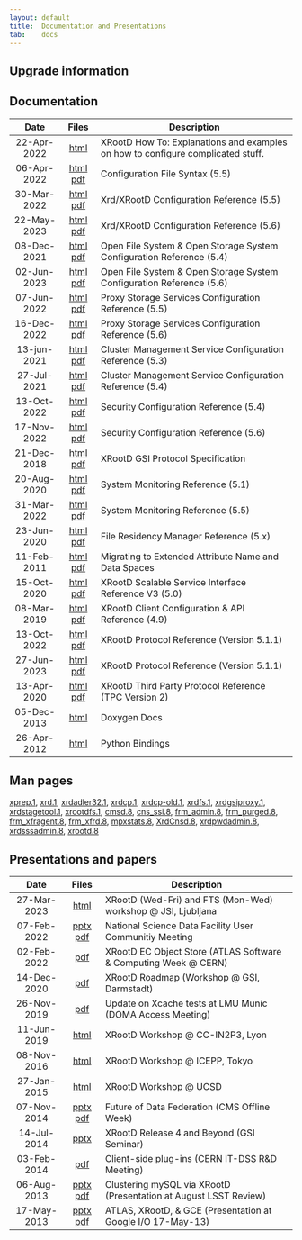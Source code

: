 ```yaml
---
layout: default
title:  Documentation and Presentations
tab:    docs
---
```


Upgrade information
-------------------


Documentation
-------------

|Date       |Files                                                                 |Description                                                                     |
|:---------:|:----------------------------------------------------------------------:|------------------------------------------------------------------------------|
|22-Apr-2022|[html](https://xrootd-howto.readthedocs.io/en/latest/) |XRootD How To: Explanations and examples on how to configure complicated stuff.  |
|06-Apr-2022|[html](/doc/dev55/Syntax_config.htm) [pdf](/doc/dev55/Syntax_config.pdf)  |Configuration File Syntax (5.5)                                               |
|30-Mar-2022|[html](/doc/dev55/xrd_config.htm) [pdf](/doc/dev55/xrd_config.pdf)        |Xrd/XRootD Configuration Reference (5.5)                            |
|22-May-2023|[html](/doc/dev56/xrd_config.htm) [pdf](/doc/dev56/xrd_config.pdf)        |Xrd/XRootD Configuration Reference (5.6)                            |
|08-Dec-2021|[html](/doc/dev54/ofs_config.htm) [pdf](/doc/dev54/ofs_config.pdf)        |Open File System &amp; Open Storage System Configuration Reference (5.4)      |
|02-Jun-2023|[html](/doc/dev56/ofs_config.htm) [pdf](/doc/dev56/ofs_config.pdf)        |Open File System &amp; Open Storage System Configuration Reference (5.6)      |
|07-Jun-2022|[html](/doc/dev55/pss_config.htm) [pdf](/doc/dev55/pss_config.pdf)        |Proxy Storage Services Configuration Reference (5.5)    |
|16-Dec-2022|[html](/doc/dev56/pss_config.htm) [pdf](/doc/dev56/pss_config.pdf)        |Proxy Storage Services Configuration Reference (5.6)   |
|13-jun-2021|[html](/doc/dev53/cms_config.htm) [pdf](/doc/dev53/cms_config.pdf)        |Cluster Management Service Configuration Reference (5.3)                    |
|27-Jul-2021|[html](/doc/dev54/cms_config.htm) [pdf](/doc/dev54/cms_config.pdf)        |Cluster Management Service Configuration Reference (5.4)                    |
|13-Oct-2022|[html](/doc/dev54/sec_config.htm) [pdf](/doc/dev54/sec_config.pdf)        |Security Configuration Reference (5.4)                                         |
|17-Nov-2022|[html](/doc/dev56/sec_config.htm) [pdf](/doc/dev56/sec_config.pdf)        |Security Configuration Reference (5.6)                                         |
|21-Dec-2018|[html](/doc/gsidocs/XRootDGSIProtocolSpecifications.html) [pdf](/doc/gsidocs/XRootD-GSI-Protocol-Specifications.pdf) |XRootD GSI Protocol Specification
|20-Aug-2020|[html](/doc/dev51/xrd_monitoring.htm) [pdf](/doc/dev51/xrd_monitoring.pdf)|System Monitoring Reference (5.1)                                           |
|31-Mar-2022|[html](/doc/dev55/xrd_monitoring.htm) [pdf](/doc/dev55/xrd_monitoring.pdf)|System Monitoring Reference (5.5)                                           |
|23-Jun-2020|[html](/doc/dev50/frm_config.htm) [pdf](/doc/dev50/frm_config.pdf)        |File Residency Manager Reference (5.x)                                  |
|11-Feb-2011|[html](/doc/prod/frm_migr.htm) [pdf](/doc/prod/frm_migr.pdf)            |Migrating to Extended Attribute Name and Data Spaces                          |
|15-Oct-2020|[html](/doc/dev50/ssi_reference-V3.htm) [pdf](/doc/dev50/ssi_reference-V3.pdf) |XRootD Scalable Service Interface Reference V3 (5.0) |
|08-Mar-2019|[html](/doc/xrdcl-docs/www/xrdcldocs.html) [pdf](/doc/xrdcl-docs/xrdcldocs.pdf) |XRootD Client Configuration &amp; API Reference (4.9)
|13-Oct-2022|[html](/doc/dev55/XRdv511.htm) [pdf](/doc/dev55/XRdv511.pdf)              |XRootD Protocol Reference (Version 5.1.1)                                     |
|27-Jun-2023|[html](/doc/dev56/XRdv520.htm) [pdf](/doc/dev56/XRdv520.pdf)              |XRootD Protocol Reference (Version 5.1.1)                                     |
|13-Apr-2020|[html](/doc/dev49/tpc_protocol.htm) [pdf](/doc/dev49/tpc_protocol.pdf)    |XRootD Third Party Protocol Reference (TPC Version 2)                                     |
|05-Dec-2013|[html](http://xrootd.org/doc/doxygen/current/html/annotated.html)|Doxygen Docs|
|26-Apr-2012|[html](http://xrootd.org/doc/python/xrootd-python/)|Python Bindings|

Man pages
---------

[xprep.1](/doc/man/xprep.1.html),
[xrd.1](/doc/man/xrd.1.html),
[xrdadler32.1](/doc/man/xrdadler32.1.html),
[xrdcp.1](/doc/man/xrdcp.1.html),
[xrdcp-old.1](/doc/man/xrdcp-old.1.html),
[xrdfs.1](/doc/man/xrdfs.1.html),
[xrdgsiproxy.1](/doc/man/xrdgsiproxy.1.html),
[xrdstagetool.1](/doc/man/xrdstagetool.1.html),
[xrootdfs.1](/doc/man/xrootdfs.1.html),
[cmsd.8](/doc/man/cmsd.8.html),
[cns_ssi.8](/doc/man/cns_ssi.8.html),
[frm_admin.8](/doc/man/frm_admin.8.html),
[frm_purged.8](/doc/man/frm_purged.8.html),
[frm_xfragent.8](/doc/man/frm_xfragent.8.html),
[frm_xfrd.8](/doc/man/frm_xfrd.8.html),
[mpxstats.8](/doc/man/mpxstats.8.html),
[XrdCnsd.8](/doc/man/XrdCnsd.8.html),
[xrdpwdadmin.8](/doc/man/xrdpwdadmin.8.html),
[xrdsssadmin.8](/doc/man/xrdsssadmin.8.html),
[xrootd.8](/doc/man/xrootd.8.html)

Presentations and papers
------------------------

|Date       |Files                                                                 |Description                                                       |
|:---------:|:--------------------------------------------------------------------:|------------------------------------------------------------------|
|27-Mar-2023|[html](https://indico.cern.ch/event/875381/timetable/#20230327.detailed)|XRootD (Wed-Fri) and FTS (Mon-Wed) workshop @ JSI, Ljubljana|
|07-Feb-2022|[pptx](/presentations/NSDF-220207.pptx) [pdf](/presentations/NSDF-220207.pdf)|National Science Data Facility User Communitiy Meeting|
|02-Feb-2022|[pdf](/presentations/xrdec_atlas_swc.pdf)|XRootD EC Object Store (ATLAS Software & Computing Week @ CERN)
|14-Dec-2020|[pdf](/presentations/GSI-XRootD-Roadmap.pdf)|XRootD Roadmap (Workshop @ GSI, Darmstadt)|
|26-Nov-2019|[pdf](/presentations/nikolai_doma_access_26.11.2019.pdf)|Update on Xcache tests at LMU Munic (DOMA Access Meeting)|
|11-Jun-2019|[html](https://indico.cern.ch/event/727208/other-view?view=standard)|XRootD Workshop @ CC-IN2P3, Lyon|
|08-Nov-2016|[html](https://indico.cern.ch/event/523410/other-view?view=standard)|XRootD Workshop @ ICEPP, Tokyo|
|27-Jan-2015|[html](https://indico.cern.ch/event/330212/other-view?view=standard)|XRootD Workshop @ UCSD|
|07-Nov-2014|[pptx](/presentations/COW-141107.pptx) [pdf](/presentations/COW-141107.pdf)|Future of Data Federation (CMS Offline Week)|
|14-Jul-2014|[pptx](/presentations/GSI-140715.pptx)|XRootD Release 4 and Beyond (GSI Seminar)|
|03-Feb-2014|[pdf](/presentations/20140203_client_plugins.pdf)|Client-side plug-ins (CERN IT-DSS R&D Meeting)|
|06-Aug-2013|[pptx](/presentations/LSST-Review.pptx) [pdf](/presentations/LSST-Review.pdf)|Clustering mySQL via XRootD (Presentation at August LSST Review)|
|17-May-2013|[pptx](/presentations/Google_IO_talk_1305.pptx) [pdf](/presentations/Google_IO_talk_1305.pdf)|ATLAS, XRootD, & GCE (Presentation at Google I/O 17-May-13)|

